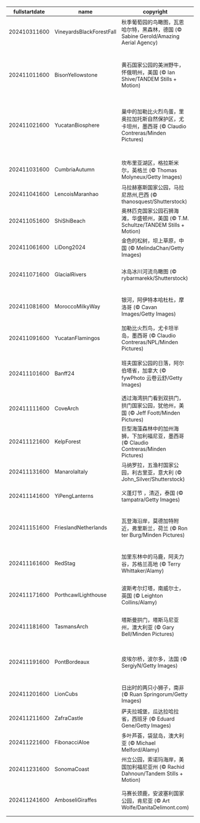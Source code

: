 |fullstartdate|name|copyright|title|image|
|--|--|--|--|--|
202410311600|VineyardsBlackForestFall|秋季葡萄园的鸟瞰图，瓦恩哈尔特，黑森林，德国 (© Sabine Gerold/Amazing Aerial Agency)|引以为豪的传统|![](/zh-CN/2024/11/202410311600VineyardsBlackForestFall.jpg)|
202411011600|BisonYellowstone|黄石国家公园的美洲野牛，怀俄明州，美国 (© Ian Shive/TANDEM Stills + Motion)|从濒临灭绝到成为国家的象征|![](/zh-CN/2024/11/202411011600BisonYellowstone.jpg)|
202411021600|YucatanBiosphere|巢中的加勒比火烈鸟蛋，里奥拉加托斯自然保护区，尤卡坦州，墨西哥 (© Claudio Contreras/Minden Pictures)|自然与可持续发展的结合|![](/zh-CN/2024/11/202411021600YucatanBiosphere.jpg)|
||||![](/zh-CN/2024/11/.jpg)|
202411031600|CumbriaAutumn|坎布里亚湖区，格拉斯米尔，英格兰 (© Thomas Molyneux/Getty Images)|胜过千言万语|![](/zh-CN/2024/11/202411031600CumbriaAutumn.jpg)|
202411041600|LencoisMaranhao|马拉赫塞斯国家公园，马拉尼昂州,巴西 (© thanosquest/Shutterstock)|异世界之美|![](/zh-CN/2024/11/202411041600LencoisMaranhao.jpg)|
202411051600|ShiShiBeach|奥林匹克国家公园石狮海滩，华盛顿州，美国 (© T.M. Schultze/TANDEM Stills + Motion)|日落的阴影|![](/zh-CN/2024/11/202411051600ShiShiBeach.jpg)|
202411061600|LiDong2024|金色的松树，坝上草原，中国 (© MelindaChan/Getty Images)|初冬之美|![](/zh-CN/2024/11/202411061600LiDong2024.jpg)|
202411071600|GlacialRivers|冰岛冰川河流鸟瞰图 (© rybarmarekk/Shutterstock)|来自冰与火之国|![](/zh-CN/2024/11/202411071600GlacialRivers.jpg)|
202411081600|MoroccoMilkyWay|银河，阿伊特本哈杜杜，摩洛哥 (© Cavan Images/Getty Images)|红尘中的宇宙美景|![](/zh-CN/2024/11/202411081600MoroccoMilkyWay.jpg)|
202411091600|YucatanFlamingos|加勒比火烈鸟，尤卡坦半岛，墨西哥 (© Claudio Contreras/NPL/Minden Pictures)|飞行中的火烈鸟|![](/zh-CN/2024/11/202411091600YucatanFlamingos.jpg)|
202411101600|Banff24|班夫国家公园的日落，阿尔伯塔省，加拿大 (© fywPhoto 云卷云舒/Getty Images)|旷野里的第一片雪花|![](/zh-CN/2024/11/202411101600Banff24.jpg)|
202411111600|CoveArch|透过海湾拱门看到双拱门，拱门国家公园，犹他州，美国 (© Jeff Foott/Minden Pictures)|拱门之下|![](/zh-CN/2024/11/202411111600CoveArch.jpg)|
202411121600|KelpForest|巨型海藻森林中的加州海狮，下加利福尼亚，墨西哥 (© Claudio Contreras/Minden Pictures)|海中的“狮子王”|![](/zh-CN/2024/11/202411121600KelpForest.jpg)|
202411131600|ManarolaItaly|马纳罗拉，五渔村国家公园，利古里亚，意大利 (© John_Silver/Shutterstock)|悬崖边的故事|![](/zh-CN/2024/11/202411131600ManarolaItaly.jpg)|
202411141600|YiPengLanterns|义蓬灯节 ，清迈，泰国 (© tampatra/Getty Images)|愿望随灯起飞|![](/zh-CN/2024/11/202411141600YiPengLanterns.jpg)|
202411151600|FrieslandNetherlands|瓦登海沿岸，莫德加特附近，弗里斯兰，荷兰 (© Ron ter Burg/Minden Pictures)|泥土、大海和天空|![](/zh-CN/2024/11/202411151600FrieslandNetherlands.jpg)|
202411161600|RedStag|加里东林中的马鹿，阿夫力谷，苏格兰高地 (© Terry Whittaker/Alamy)|苏格兰高地的马鹿|![](/zh-CN/2024/11/202411161600RedStag.jpg)|
202411171600|PorthcawlLighthouse|波斯考尔灯塔，南威尔士，英国 (© Leighton Collins/Alamy)|一直指引着方向|![](/zh-CN/2024/11/202411171600PorthcawlLighthouse.jpg)|
202411181600|TasmansArch|塔斯曼拱门，塔斯马尼亚州，澳大利亚 (© Gary Bell/Minden Pictures)|令人震撼的拱门|![](/zh-CN/2024/11/202411181600TasmansArch.jpg)|
202411191600|PontBordeaux|皮埃尔桥，波尔多，法国 (© SergiyN/Getty Images)|加龙河上的历史通道|![](/zh-CN/2024/11/202411191600PontBordeaux.jpg)|
202411201600|LionCubs|日出时的两只小狮子，南非 (© Ruan Springorum/Getty Images)|在肩头远眺|![](/zh-CN/2024/11/202411201600LionCubs.jpg)|
202411211600|ZafraCastle|萨夫拉城堡，瓜达拉哈拉省，西班牙 (© Eduard Gene/Getty Images)|悬崖上的城堡|![](/zh-CN/2024/11/202411211600ZafraCastle.jpg)|
202411221600|FibonacciAloe|多叶芦荟，袋鼠岛，澳大利亚 (© Michael Melford/Alamy)|大自然的密码|![](/zh-CN/2024/11/202411221600FibonacciAloe.jpg)|
202411231600|SonomaCoast|州立公园，索诺玛海岸，美国加利福尼亚州 (© Rachid Dahnoun/Tandem Stills + Motion)|潮汐与暮色|![](/zh-CN/2024/11/202411231600SonomaCoast.jpg)|
202411241600|AmboseliGiraffes|马赛长颈鹿，安波塞利国家公园，肯尼亚 (© Art Wolfe/DanitaDelimont.com)|野生动物的生活|![](/zh-CN/2024/11/202411241600AmboseliGiraffes.jpg)|
